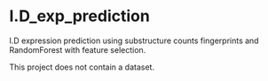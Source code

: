 # I.D_exp_prediction

I.D expression prediction using substructure counts fingerprints and RandomForest with feature selection.

This project does not contain a dataset.
